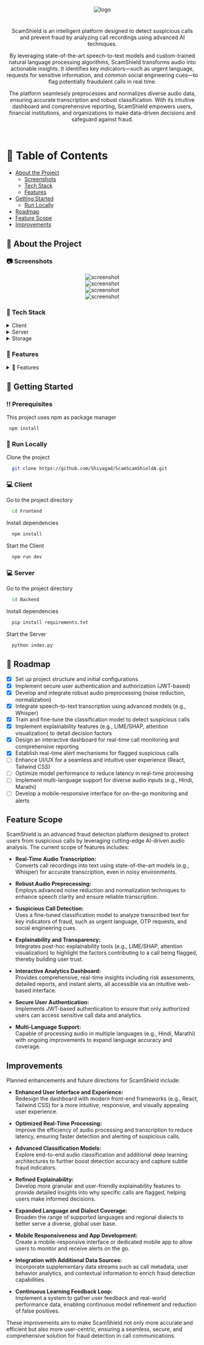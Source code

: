 <!--
Hey, thanks for using the awesome-readme-template template.  
If you have any enhancements, then fork this project and create a pull request 
or just open an issue with the label "enhancement".

Don't forget to give this project a star for additional support ;)
Maybe you can mention me or this repo in the acknowledgements too
-->
<div align="center">

  <img src="https://res.cloudinary.com/dtobcdrww/image/upload/v1740831156/Screenshot_2025-03-01_171255_d4t58v.png" alt="logo" width="auto" height="auto" />
  <h1></h1>
<p>
ScamShield is an intelligent platform designed to detect suspicious calls and prevent fraud by analyzing call recordings using advanced AI techniques.
</p>
<p>
By leveraging state-of-the-art speech-to-text models and custom-trained natural language processing algorithms, ScamShield transforms audio into actionable insights. It identifies key indicators—such as urgent language, requests for sensitive information, and common social engineering cues—to flag potentially fraudulent calls in real time.
</p>
<p>
The platform seamlessly preprocesses and normalizes diverse audio data, ensuring accurate transcription and robust classification. With its intuitive dashboard and comprehensive reporting, ScamShield empowers users, financial institutions, and organizations to make data-driven decisions and safeguard against fraud.
</p>

   
</div>

<br />

<!-- Table of Contents -->
# :notebook_with_decorative_cover: Table of Contents

- [About the Project](#star2-about-the-project)
  * [Screenshots](#camera-screenshots)
  * [Tech Stack](#space_invader-tech-stack)
  * [Features](#dart-features)
- [Getting Started](#toolbox-getting-started)
  * [Run Locally](#running-run-locally)
- [Roadmap](#compass-roadmap)
- [Feature Scope](#feature-scope)
- [Improvements](#improvements)
  

<!-- About the Project -->
## :star2: About the Project


<!-- Screenshots -->
### :camera: Screenshots

<div align="center"> 
  <img src="https://res.cloudinary.com/dtobcdrww/image/upload/v1740831359/Screenshot_2025-03-01_171337_h7tk7y.png" alt="screenshot" />
</div>
<div align="center"> 
  <img src="https://res.cloudinary.com/dtobcdrww/image/upload/v1740831128/Screenshot_2025-03-01_172032_hlyy3q.png" alt="screenshot" />
</div>
<div align="center"> 
  <img src="https://res.cloudinary.com/dtobcdrww/image/upload/v1740831372/Screenshot_2025-03-01_172007_cvl6qt.png" alt="screenshot" />
</div>
<div align="center"> 
  <img src="https://res.cloudinary.com/dtobcdrww/image/upload/v1740831401/Screenshot_2025-03-01_171315_vd5ass.png" alt="screenshot" />
</div>


<!-- TechStack -->
### :space_invader: Tech Stack

<details>
  <summary>Client</summary>
  <ul>
    <li><a href="https://reactjs.org/">React.js</a></li>
    <li><a href="https://tailwindcss.com/">TailwindCSS</a></li>
  </ul>
</details>

<details>
  <summary>Server</summary>
  <ul>
    <li><a href="https://www.python.org/">Python</a></li>
    <li><a href="https://flask.palletsprojects.com/en/stable/">Flask</a></li>
    <li><a href="https://openai.com/index/whisper/">Open AI Whisper</a></li>
    <li><a href="https://librosa.org/doc/latest/index.html">Librosa</a></li>
     <li><a href="https://ai.google.dev/gemini-api/docs/api-key">Gemini Generative API</a></li>
    <li><a href="https://scikit-learn.org/">scikit-learn</a></li>
    <li><a href="https://www.nltk.org/">NLTK</a></li>
  </ul>
</details>

<details>
  <summary>Storage</summary>
  <ul>
    <li><a href="https://drive.google.com/file/d/1zjUoLHDVdHR84MVzdz8-1kVP0qq5q883/view?usp=sharing">Dataset of Transcripts</a></li>
  </ul>
</details>


<!-- Features -->
### :dart: Features

<details>
  <summary>🎯 Features</summary>
  <ul>
    <li>🎤 Real-Time Audio Transcription: Converts call recordings to text accurately and efficiently.</li>
    <li>🛡️ Suspicious Call Detection: Uses advanced AI algorithms to flag potentially fraudulent or suspicious calls.</li>
    <li>🧹 Robust Audio Preprocessing: Filters out background noise to enhance speech clarity and transcription quality.</li>
    <li>🔍 Comprehensive Analysis: Highlights key risk indicators such as urgent language, OTP requests, and social engineering cues.</li>
    <li>📊 Detailed Reporting & Analytics: Provides actionable insights with risk assessments and interactive dashboards.</li>
    <li>💡 Explainability: Offers transparent explanations on why a call was flagged, aiding in decision-making and trust.</li>
    <li>🔒 Secure & Compliant: Ensures data privacy and secure handling of sensitive audio and transcription data.</li>
  </ul>
</details>


<!-- Getting Started -->
## 	:toolbox: Getting Started

<!-- Prerequisites -->
### :bangbang: Prerequisites

This project uses npm as package manager

```bash
 npm install 
```

<!-- Run Locally -->
### :running: Run Locally


Clone the project

```bash
  git clone https://github.com/Shivagad/ScamScamShieldA.git
```
### :computer: Client

Go to the project directory

```bash
  cd Frontend
```

Install dependencies

```bash
  npm install
```

Start the Client

```bash
  npm run dev
```

### :computer: Server

Go to the project directory

```bash
  cd Backend
```

Install dependencies

```bash
  pip install requirements.txt
```

Start the Server

```bash
  python index.py
```

<!-- Roadmap -->
## 🧭 Roadmap

* [x] Set up project structure and initial configurations  
* [x] Implement secure user authentication and authorization (JWT-based)  
* [x] Develop and integrate robust audio preprocessing (noise reduction, normalization)  
* [x] Integrate speech-to-text transcription using advanced models (e.g., Whisper)  
* [x] Train and fine-tune the classification model to detect suspicious calls  
* [x] Implement explainability features (e.g., LIME/SHAP, attention visualization) to detail decision factors  
* [x] Design an interactive dashboard for real-time call monitoring and comprehensive reporting  
* [x] Establish real-time alert mechanisms for flagged suspicious calls  
* [ ] Enhance UI/UX for a seamless and intuitive user experience (React, Tailwind CSS)  
* [ ] Optimize model performance to reduce latency in real-time processing  
* [ ] Implement multi-language support for diverse audio inputs (e.g., Hindi, Marathi)  
* [ ] Develop a mobile-responsive interface for on-the-go monitoring and alerts  

## Feature Scope

ScamShield is an advanced fraud detection platform designed to protect users from suspicious calls by leveraging cutting-edge AI-driven audio analysis. The current scope of features includes:

- **Real-Time Audio Transcription:**  
  Converts call recordings into text using state-of-the-art models (e.g., Whisper) for accurate transcription, even in noisy environments.

- **Robust Audio Preprocessing:**  
  Employs advanced noise reduction and normalization techniques to enhance speech clarity and ensure reliable transcription.

- **Suspicious Call Detection:**  
  Uses a fine-tuned classification model to analyze transcribed text for key indicators of fraud, such as urgent language, OTP requests, and social engineering cues.

- **Explainability and Transparency:**  
  Integrates post-hoc explainability tools (e.g., LIME/SHAP, attention visualization) to highlight the factors contributing to a call being flagged, thereby building user trust.

- **Interactive Analytics Dashboard:**  
  Provides comprehensive, real-time insights including risk assessments, detailed reports, and instant alerts, all accessible via an intuitive web-based interface.

- **Secure User Authentication:**  
  Implements JWT-based authentication to ensure that only authorized users can access sensitive call data and analytics.

- **Multi-Language Support:**  
  Capable of processing audio in multiple languages (e.g., Hindi, Marathi) with ongoing improvements to expand language accuracy and coverage.

## Improvements

Planned enhancements and future directions for ScamShield include:

- **Enhanced User Interface and Experience:**  
  Redesign the dashboard with modern front-end frameworks (e.g., React, Tailwind CSS) for a more intuitive, responsive, and visually appealing user experience.

- **Optimized Real-Time Processing:**  
  Improve the efficiency of audio processing and transcription to reduce latency, ensuring faster detection and alerting of suspicious calls.

- **Advanced Classification Models:**  
  Explore end-to-end audio classification and additional deep learning architectures to further boost detection accuracy and capture subtle fraud indicators.

- **Refined Explainability:**  
  Develop more granular and user-friendly explainability features to provide detailed insights into why specific calls are flagged, helping users make informed decisions.

- **Expanded Language and Dialect Coverage:**  
  Broaden the range of supported languages and regional dialects to better serve a diverse, global user base.

- **Mobile Responsiveness and App Development:**  
  Create a mobile-responsive interface or dedicated mobile app to allow users to monitor and receive alerts on the go.

- **Integration with Additional Data Sources:**  
  Incorporate supplementary data streams such as call metadata, user behavior analytics, and contextual information to enrich fraud detection capabilities.

- **Continuous Learning Feedback Loop:**  
  Implement a system to gather user feedback and real-world performance data, enabling continuous model refinement and reduction of false positives.

These improvements aim to make ScamShield not only more accurate and efficient but also more user-centric, ensuring a seamless, secure, and comprehensive solution for fraud detection in call communications.

